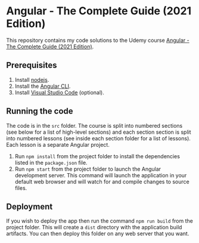 # Angular - The Complete Guide (2021 Edition)

This repository contains my code solutions to the Udemy course [Angular - The Complete Guide (2021 Edition)](https://www.udemy.com/course/the-complete-guide-to-angular-2/).

## Prerequisites

1. Install [nodejs](https://nodejs.org/).
2. Install the [Angular CLI](https://angular.io/guide/setup-local).
3. Install [Visual Studio Code](https://code.visualstudio.com/download) (optional).

## Running the code

The code is in the `src` folder. The course is split into numbered sections (see below for a list of high-level sections) and each section section is split into numbered lessons (see inside each section folder for a list of lessons). Each lesson is a separate Angular project.

1. Run `npm install` from the project folder to install the dependencies listed in the `package.json` file.
2. Run `npm start` from the project folder to launch the Angular development server. This command will launch the application in your default web browser and will watch for and compile changes to source files.

## Deployment

If you wish to deploy the app then run the command `npm run build` from the project folder. This will create a `dist` directory with the application build artifacts. You can then deploy this folder on any web server that you want.
